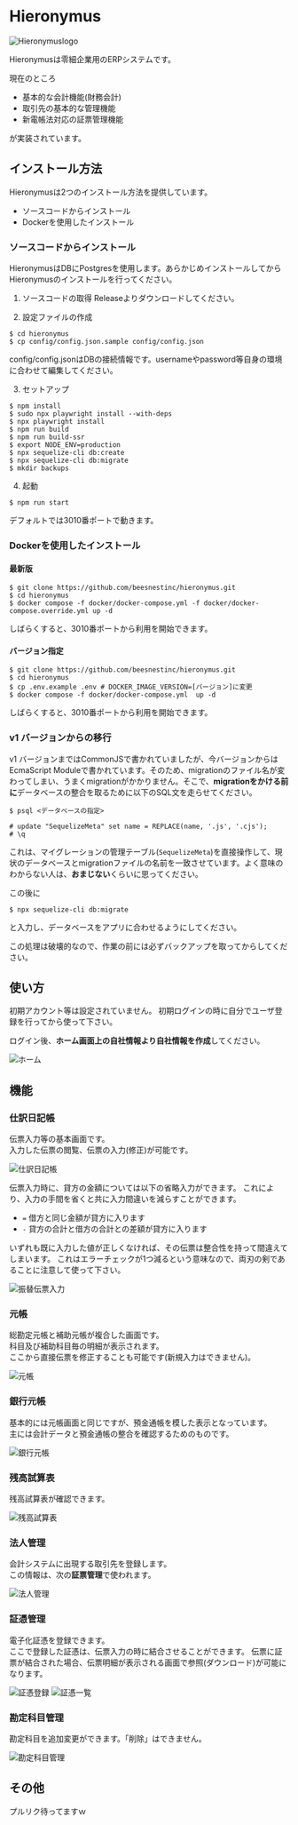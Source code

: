 # Hieronymus
![Hieronymuslogo](documents/images/github-logo.png)

Hieronymusは零細企業用のERPシステムです。

現在のところ

* 基本的な会計機能(財務会計)
* 取引先の基本的な管理機能
* 新電帳法対応の証票管理機能

が実装されています。

## インストール方法

Hieronymusは2つのインストール方法を提供しています。

* ソースコードからインストール
* Dockerを使用したインストール

### ソースコードからインストール

HieronymusはDBにPostgresを使用します。あらかじめインストールしてからHieronymusのインストールを行ってください。

1. ソースコードの取得
Releaseよりダウンロードしてください。

2. 設定ファイルの作成
```
$ cd hieronymus
$ cp config/config.json.sample config/config.json
```
config/config.jsonはDBの接続情報です。usernameやpassword等自身の環境に合わせて編集してください。

3. セットアップ

```
$ npm install
$ sudo npx playwright install --with-deps
$ npx playwright install
$ npm run build
$ npm run build-ssr
$ export NODE_ENV=production
$ npx sequelize-cli db:create
$ npx sequelize-cli db:migrate
$ mkdir backups
```
4. 起動
```
$ npm run start
```
デフォルトでは3010番ポートで動きます。

### Dockerを使用したインストール
#### 最新版
```
$ git clone https://github.com/beesnestinc/hieronymus.git
$ cd hieronymus
$ docker compose -f docker/docker-compose.yml -f docker/docker-compose.override.yml up -d
```
しばらくすると、3010番ポートから利用を開始できます。

#### バージョン指定
```
$ git clone https://github.com/beesnestinc/hieronymus.git
$ cd hieronymus
$ cp .env.example .env # DOCKER_IMAGE_VERSION=[バージョン]に変更
$ docker compose -f docker/docker-compose.yml  up -d
```
しばらくすると、3010番ポートから利用を開始できます。

### v1 バージョンからの移行

v1 バージョンまではCommonJSで書かれていましたが、今バージョンからはEcmaScript Moduleで書かれています。そのため、migrationのファイル名が変わってしまい、うまくmigrationがかかりません。そこで、**migrationをかける前に**データベースの整合を取るために以下のSQL文を走らせてください。

```
$ psql <データベースの指定>

# update "SequelizeMeta" set name = REPLACE(name, '.js', '.cjs');
# \q
```

これは、マイグレーションの管理テーブル(`SequelizeMeta`)を直接操作して、現状のデータベースとmigrationファイルの名前を一致させています。よく意味のわからない人は、**おまじない**くらいに思ってください。

この後に

```
$ npx sequelize-cli db:migrate
```

と入力し、データベースをアプリに合わせるようにしてください。

この処理は破壊的なので、作業の前には必ずバックアップを取ってからしてください。

## 使い方

初期アカウント等は設定されていません。
初期ログインの時に自分でユーザ登録を行ってから使って下さい。

ログイン後、**ホーム画面上の自社情報より自社情報を作成**してください。

![ホーム](documents/images/自社情報の登録.png)

## 機能

### 仕訳日記帳
伝票入力等の基本画面です。  
入力した伝票の閲覧、伝票の入力(修正)が可能です。

![仕訳日記帳](documents/images/仕訳日記帳.png)

伝票入力時に、貸方の金額については以下の省略入力ができます。
これにより、入力の手間を省くと共に入力間違いを減らすことができます。

* `=` 借方と同じ金額が貸方に入ります
* `-` 貸方の合計と借方の合計との差額が貸方に入ります

いずれも既に入力した値が正しくなければ、その伝票は整合性を持って間違えてしまいます。
これはエラーチェックが1つ減るという意味なので、両刃の剣であることに注意して使って下さい。

![振替伝票入力](documents/images/振替伝票入力.png)

### 元帳
総勘定元帳と補助元帳が複合した画面です。  
科目及び補助科目毎の明細が表示されます。  
ここから直接伝票を修正することも可能です(新規入力はできません)。

![元帳](documents/images/元帳.png)

### 銀行元帳

基本的には元帳画面と同じですが、預金通帳を模した表示となっています。  
主には会計データと預金通帳の整合を確認するためのものです。

![銀行元帳](documents/images/銀行元帳.png)

### 残高試算表

残高試算表が確認できます。

![残高試算表](documents/images/残高試算表.png)

### 法人管理

会計システムに出現する取引先を登録します。  
この情報は、次の**証票管理**で使われます。 

![法人管理](documents/images/法人管理.png)

### 証憑管理

電子化証憑を登録できます。  
ここで登録した証憑は、伝票入力の時に結合させることができます。
伝票に証票が結合された場合、伝票明細が表示される画面で参照(ダウンロード)が可能になります。

![証憑登録](documents/images/証憑登録.png)
![証憑一覧](documents/images/証憑一覧.png)

### 勘定科目管理

勘定科目を追加変更ができます。「削除」はできません。

![勘定科目管理](documents/images/勘定科目管理.png)

## その他

プルリク待ってますｗ
